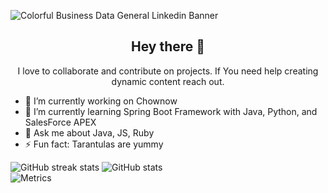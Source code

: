 ![Colorful Business Data General Linkedin Banner](https://user-images.githubusercontent.com/40813295/104819889-6dc30200-57f6-11eb-99e6-cef03cdeb9c8.png)

<h2 align="center"> Hey there 👋</h1>

<p align="center"> I love to collaborate and contribute on projects. If You need help creating dynamic content reach out.</p>

- 🔭 I’m currently working on Chownow 
- 🌱 I’m currently learning Spring Boot Framework with Java, Python, and SalesForce APEX 
- 💬 Ask me about Java, JS, Ruby 
- ⚡ Fun fact: Tarantulas are yummy 

![GitHub streak stats](https://github-readme-streak-stats.herokuapp.com/?user=Rdelarosa3)
![GitHub stats](https://github-readme-stats.vercel.app/api?username=Rdelarosa3&show_icons=true&count_private=true)  
![Metrics](https://metrics.lecoq.io/rdelarosa3?template=classic&languages=1&isocalendar=1&followup=1&isocalendar.duration=full-year&config.timezone=America%2FChicago&config.animated=true)
